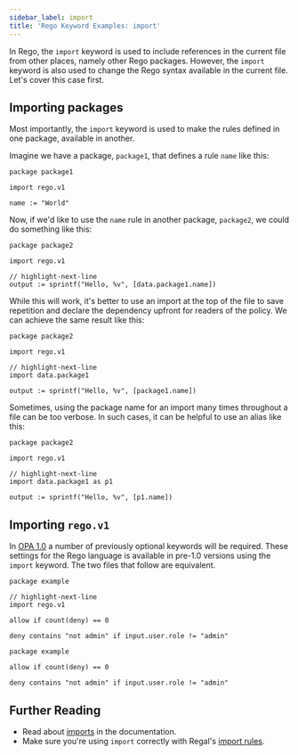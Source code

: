 ```yaml
---
sidebar_label: import
title: 'Rego Keyword Examples: import'
---
```


In Rego, the `import` keyword is used to include references in the current file
from other places, namely other Rego packages. However, the `import` keyword is
also used to change the Rego syntax available in the current file. Let's cover
this case first.

## Importing packages

Most importantly, the `import` keyword is used to make the rules defined in one
package, available in another.

Imagine we have a package, `package1`, that defines a rule `name` like this:

```rego
package package1

import rego.v1

name := "World"
```

<RunSnippet id="package1.rego"/>

Now, if we'd like to use the `name` rule in another package, `package2`, we
could do something like this:

```rego
package package2

import rego.v1

// highlight-next-line
output := sprintf("Hello, %v", [data.package1.name])
```

<RunSnippet
  files="#package1.rego"
  command="data.package2"/>

While this will work, it's better to use an import at the top of the file to
save repetition and declare the dependency upfront for readers of the policy.
We can achieve the same result like this:

```rego
package package2

import rego.v1

// highlight-next-line
import data.package1

output := sprintf("Hello, %v", [package1.name])
```

<RunSnippet
  files="#package1.rego"
  command="data.package2"/>

Sometimes, using the package name for an import many times throughout a file can
be too verbose. In such cases, it can be helpful to use an alias like this:

```rego
package package2

import rego.v1

// highlight-next-line
import data.package1 as p1

output := sprintf("Hello, %v", [p1.name])
```

<RunSnippet
  files="#package1.rego"
  command="data.package2"/>

## Importing `rego.v1`

In [OPA 1.0](https://www.openpolicyagent.org/docs/opa-1) a number of
previously optional keywords will be required. These settings for the Rego
language is available in pre-1.0 versions using the `import` keyword. The two
files that follow are equivalent.

```rego title="Pre 1.0"
package example

// highlight-next-line
import rego.v1

allow if count(deny) == 0

deny contains "not admin" if input.user.role != "admin"
```

```rego title="Post 1.0"
package example

allow if count(deny) == 0

deny contains "not admin" if input.user.role != "admin"
```

## Further Reading

- Read about [imports](/docs/policy-language/#imports) in the documentation.
- Make sure you're using `import` correctly with Regal's [import rules](/projects/regal/rules/imports).
